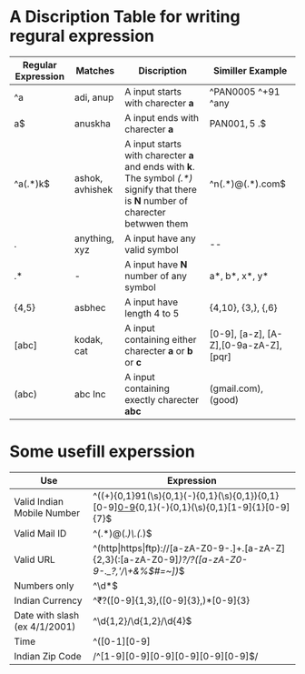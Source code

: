 A Discription Table for writing regural expression
==================================================

|Regular Expression  	|Matches  	|Discription  	|Similler Example  	|
|---	|---	|---	|---	|
|^a  	|adi, anup  	|A input starts with charecter **a**  	| ^PAN0005 ^+91 ^any	|
|a$  	|anuskha  	|A input ends with charecter **a**  	|PAN001$, 5$ \.$  	|
|^a(.\*)k$  	|ashok, avhishek  	|A input starts with charecter **a** and ends with **k**. The symbol *(.\*)* signify that there is **N** number of charecter betwwen them  	| ^n(.\*)@(.\*).com$  	|
|.  	|anything, xyz  	|A input have any valid symbol  	| --	|
|.*  	|-  	|A input have **N** number of any symbol  	| a*, b*, x*, y*	|
|{4,5}  	|asbhec  	|A input have length 4 to 5  	| {4,10}, {3,}, {,6}	|
|\[abc\]  	|kodak, cat  	|A input containing either charecter **a** or **b** or **c**  	| [0-9], [a-z], [A-Z],[0-9a-zA-Z],[pqr]	|
|(abc)  	|abc Inc  	|A input containing exectly charecter **abc**  	| (gmail.com), (good)	|

# Some usefill experssion
|Use   |Expression   |
|---|---|
|Valid Indian Mobile Number   |^((\+){0,1}91(\s){0,1}(\-){0,1}(\s){0,1}){0,1}[0-9][0-9](\s){0,1}(\-){0,1}(\s){0,1}[1-9]{1}[0-9]{7}$   |
|Valid Mail ID   |^(.\*)@(.*)\\.(.*)$   |
|Valid URL   |^(http\|https\|ftp)\:\/\/[a-zA-Z0-9\-\.]+\.[a-zA-Z]{2,3}(:[a-zA-Z0-9]*)?\/?([a-zA-Z0-9\-\._\?\,\'\/\\\+&amp;%\$#\=~])*$   |
|Numbers only   |^\d*$   |
|Indian Currency   |^₹?([0-9]{1,3},([0-9]{3},)\*[0-9]{3}|[0-9]+)(.[0-9][0-9])?$   |
|Date with slash (ex 4/1/2001)   |^\d{1,2}\/\d{1,2}\/\d{4}$   |
|Time   |^([0-1][0-9]|[2][0-3]):([0-5][0-9])$   |
|Indian Zip Code   |/^[1-9][0-9][0-9][0-9][0-9][0-9]$/   |
